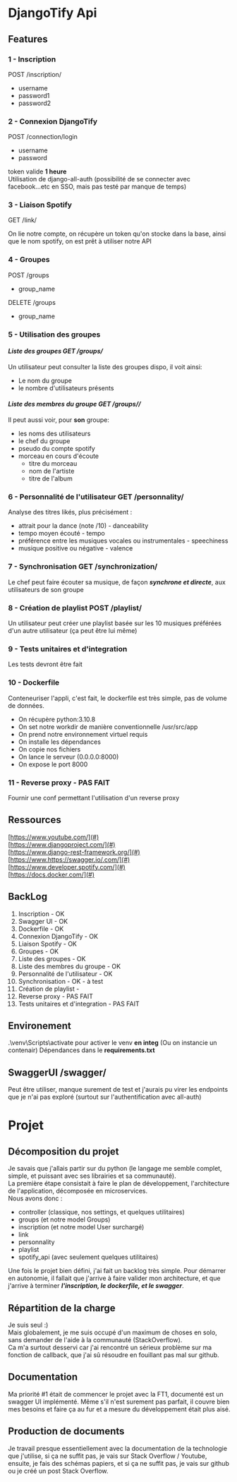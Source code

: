 # DjangoTify Api

## Features

### 1 - Inscription

POST /inscription/
  * username  
  * password1  
  * password2
  
### 2 - Connexion DjangoTify

POST /connection/login  
* username
* password    
  
token valide **1 heure**  
Utilisation de django-all-auth (possibilité de se connecter avec facebook...etc en SSO, mais pas testé par manque de temps)

### 3 - Liaison Spotify

GET /link/

On lie notre compte, on récupère un token qu'on stocke dans la base, ainsi que le nom spotify, on est prêt à utiliser notre API

### 4 - Groupes

POST /groups 
* group_name

DELETE /groups
* group_name


### 5 - Utilisation des groupes
#### ***Liste des groupes GET /groups/***  
Un utilisateur peut consulter la liste des groupes dispo, il voit ainsi:
* Le nom du groupe
* le nombre d'utilisateurs présents  

#### ***Liste des membres du groupe GET /groups/<slug>/*** 
Il peut aussi voir, pour **son** groupe:
* les noms des utilisateurs
* le chef du groupe 
* pseudo du compte spotify
* morceau en cours d'écoute
  * titre du morceau
  * nom de l'artiste
  * titre de l'album

### 6 - Personnalité de l'utilisateur GET /personnality/
 Analyse des titres likés, plus précisément :
 * attrait pour la dance (note /10) - danceability
 * tempo moyen écouté - tempo
 * préférence entre les musiques vocales ou instrumentales - speechiness
 * musique positive ou négative - valence

### 7 - Synchronisation GET /synchronization/
Le chef peut faire écouter sa musique, de façon ***synchrone et directe***, aux utilisateurs de son groupe

### 8 - Création de playlist POST /playlist/
Un utilisateur peut créer une playlist basée sur les 10 musiques préférées d'un autre utilisateur (ça peut être lui même)

### 9 - Tests unitaires et d'integration
Les tests devront être fait

### 10 - Dockerfile
Conteneuriser l'appli, c'est fait, le dockerfile est très simple, pas de volume de données.  
* On récupère python:3.10.8
* On set notre workdir de manière conventionnelle /usr/src/app  
* On prend notre environnement virtuel requis
* On installe les dépendances
* On copie nos fichiers
* On lance le serveur (0.0.0.0:8000)
* On expose le port 8000

### 11 - Reverse proxy - PAS FAIT
Fournir une conf permettant l'utilisation d'un reverse proxy

## Ressources
[https://www.youtube.com/](#)  
[https://www.djangoproject.com/](#)  
[https://www.django-rest-framework.org/](#)  
[https://www.https://swagger.io/.com/](#)  
[https://www.developer.spotify.com/](#)  
[https://docs.docker.com/](#)  

## BackLog
1. Inscription - OK
2. Swagger UI - OK
3. Dockerfile - OK
4. Connexion DjangoTify - OK
5. Liaison Spotify - OK
6. Groupes - OK
7. Liste des groupes - OK
8. Liste des membres du groupe - OK
9. Personnalité de l'utilisateur - OK
10.  Synchronisation - OK - à test
11. Création de playlist -
12. Reverse proxy - PAS FAIT
13. Tests unitaires et d'integration - PAS FAIT

## Environement
.\venv\Scripts\activate pour activer le venv **en integ** (Ou on instancie un contenair)
Dépendances dans le **requirements.txt**

## SwaggerUI /swagger/
Peut être utiliser, manque surement de test et j'aurais pu virer les endpoints que je n'ai pas exploré (surtout sur l'authentification avec all-auth)

# Projet
## Décomposition du projet
Je savais que j'allais partir sur du python (le langage me semble complet, simple, et puissant avec ses librairies et sa communauté).  
La première étape consistait à faire le plan de développement, l'architecture de l'application, décomposée en microservices.  
Nous avons donc : 
* controller (classique, nos settings, et quelques utilitaires)
* groups (et notre model Groups) 
* inscription (et notre model User surchargé)
* link
* personnality
* playlist
* spotify_api (avec seulement quelques utilitaires)

Une fois le projet bien défini, j'ai fait un backlog très simple. Pour démarrer en autonomie, il fallait que j'arrive à faire valider mon architecture, et que j'arrive à terminer ***l'inscription, le dockerfile, et le swagger***.

## Répartition de la charge
Je suis seul :)   
Mais globalement, je me suis occupé d'un maximum de choses en solo, sans demander de l'aide à la communauté (StackOverflow).  
Ca m'a surtout desservi car j'ai rencontré un sérieux problème sur ma fonction de callback, que j'ai sû résoudre en fouillant pas mal sur github.

## Documentation
Ma priorité #1 était de commencer le projet avec la FT1, documenté est un swagger UI implémenté.
Même s'il n'est surement pas parfait, il couvre bien mes besoins et faire ça au fur et a mesure du développement était plus aisé.

## Production de documents
Je travail presque essentiellement avec la documentation de la technologie que j'utilise, si ça ne suffit pas, je vais sur Stack Overflow / Youtube, ensuite, je fais des schémas papiers, et si ça ne suffit pas, je vais sur github ou je créé un post Stack Overflow.